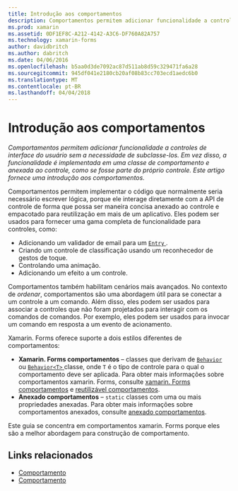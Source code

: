 ```yaml
---
title: Introdução aos comportamentos
description: Comportamentos permitem adicionar funcionalidade a controles de interface do usuário sem a necessidade de subclasse-los. Em vez disso, a funcionalidade é implementada em uma classe de comportamento e anexada ao controle, como se fosse parte do próprio controle. Este artigo fornece uma introdução aos comportamentos.
ms.prod: xamarin
ms.assetid: 0DF1EF8C-A212-4142-A3C6-DF760A82A757
ms.technology: xamarin-forms
author: davidbritch
ms.author: dabritch
ms.date: 04/06/2016
ms.openlocfilehash: b5aa0d3de7092ac87d511ab8d59c329471fa6a28
ms.sourcegitcommit: 945df041e2180cb20af08b83cc703ecd1aedc6b0
ms.translationtype: MT
ms.contentlocale: pt-BR
ms.lasthandoff: 04/04/2018
---
```

# <a name="introduction-to-behaviors"></a>Introdução aos comportamentos

_Comportamentos permitem adicionar funcionalidade a controles de interface do usuário sem a necessidade de subclasse-los. Em vez disso, a funcionalidade é implementada em uma classe de comportamento e anexada ao controle, como se fosse parte do próprio controle. Este artigo fornece uma introdução aos comportamentos._

Comportamentos permitem implementar o código que normalmente seria necessário escrever lógica, porque ele interage diretamente com a API de controle de forma que possa ser maneira concisa anexado ao controle e empacotado para reutilização em mais de um aplicativo. Eles podem ser usados para fornecer uma gama completa de funcionalidade para controles, como:

- Adicionando um validador de email para um [ `Entry` ](https://developer.xamarin.com/api/type/Xamarin.Forms.Entry/).
- Criando um controle de classificação usando um reconhecedor de gestos de toque.
- Controlando uma animação.
- Adicionando um efeito a um controle.

Comportamentos também habilitam cenários mais avançados. No contexto de *ordenar*, comportamentos são uma abordagem útil para se conectar a um controle a um comando. Além disso, eles podem ser usados para associar a controles que não foram projetados para interagir com os comandos de comandos. Por exemplo, eles podem ser usados para invocar um comando em resposta a um evento de acionamento.

Xamarin. Forms oferece suporte a dois estilos diferentes de comportamentos:

- **Xamarin. Forms comportamentos** – classes que derivam de [ `Behavior` ](https://developer.xamarin.com/api/type/Xamarin.Forms.Behavior/) ou [ `Behavior<T>` ](https://developer.xamarin.com/api/type/Xamarin.Forms.Behavior%3CT%3E/) classe, onde `T` é o tipo de controle para o qual o comportamento deve ser aplicada. Para obter mais informações sobre comportamentos xamarin. Forms, consulte [xamarin. Forms comportamentos](~/xamarin-forms/app-fundamentals/behaviors/creating.md) e [reutilizável comportamentos](~/xamarin-forms/app-fundamentals/behaviors/reusable/index.md).
- **Anexado comportamentos** – `static` classes com uma ou mais propriedades anexadas. Para obter mais informações sobre comportamentos anexados, consulte [anexado comportamentos](~/xamarin-forms/app-fundamentals/behaviors/attached.md).

Este guia se concentra em comportamentos xamarin. Forms porque eles são a melhor abordagem para construção de comportamento.



## <a name="related-links"></a>Links relacionados

- [Comportamento](https://developer.xamarin.com/api/type/Xamarin.Forms.Behavior/)
- [Comportamento<T>](https://developer.xamarin.com/api/type/Xamarin.Forms.Behavior%3CT%3E/)
